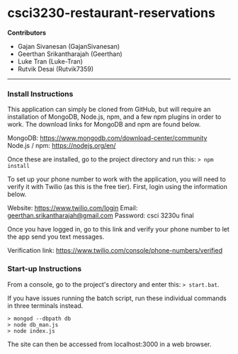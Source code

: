 # csci3230-restaurant-reservations

**Contributors**

- Gajan Sivanesan (GajanSivanesan)
- Geerthan Srikantharajah (Geerthan)
- Luke Tran (Luke-Tran)
- Rutvik Desai (Rutvik7359)

---

### Install Instructions

This application can simply be cloned from GitHub, but will require an installation of MongoDB, Node.js, npm, and a few npm plugins in order to work. The download links for MongoDB and npm are found below.

MongoDB: https://www.mongodb.com/download-center/community
Node.js / npm: https://nodejs.org/en/

Once these are installed, go to the project directory and run this: 
`> npm install`

To set up your phone number to work with the application, you will need to verify it with Twilio (as this is the free tier). First, login using the information below.

Website: https://www.twilio.com/login
Email: geerthan.srikantharajah@gmail.com
Password: csci 3230u final

Once you have logged in, go to this link and verify your phone number to let the app send you text messages.

Verification link: https://www.twilio.com/console/phone-numbers/verified

### Start-up Instructions

From a console, go to the project's directory and enter this: 
`> start.bat`.

If you have issues running the batch script, run these individual commands in three terminals instead.
```
> mongod --dbpath db
> node db_man.js
> node index.js
```

The site can then be accessed from localhost:3000 in a web browser.
